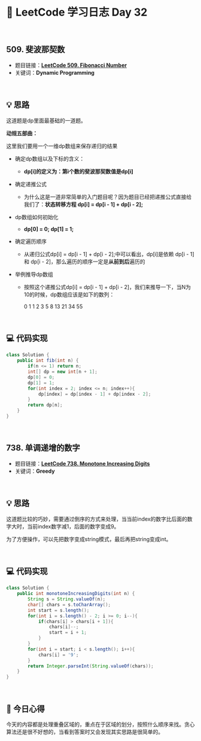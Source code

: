 # 📝 LeetCode 学习日志 Day 32

<br>

## 509. 斐波那契数
- 题目链接：[**LeetCode 509. Fibonacci Number**](https://leetcode.com/problems/fibonacci-number/)
- 关键词：**Dynamic Programming**  

<br>

## 💡 思路
这道题是dp里面最基础的一道题。

**动规五部曲：**

这里我们要用一个一维dp数组来保存递归的结果

 - 确定dp数组以及下标的含义：

     - **dp[i]的定义为：第i个数的斐波那契数值是dp[i]**

 - 确定递推公式
     - 为什么这是一道非常简单的入门题目呢？因为题目已经把递推公式直接给我们了：**状态转移方程 dp[i] = dp[i - 1] + dp[i - 2];**

 - dp数组如何初始化
     - **dp[0] = 0; dp[1] = 1;**
 
 - 确定遍历顺序
     - 从递归公式dp[i] = dp[i - 1] + dp[i - 2];中可以看出，dp[i]是依赖 dp[i - 1] 和 dp[i - 2]，那么遍历的顺序一定是**从前到后**遍历的

 - 举例推导dp数组
     - 按照这个递推公式dp[i] = dp[i - 1] + dp[i - 2]，我们来推导一下，当N为10的时候，dp数组应该是如下的数列：

        0 1 1 2 3 5 8 13 21 34 55
        
<br>

## 💻 代码实现
```java
class Solution {
    public int fib(int n) {
        if(n <= 1) return n;
        int[] dp = new int[n + 1];
        dp[0] = 0;
        dp[1] = 1;
        for(int index = 2; index <= n; index++){
            dp[index] = dp[index - 1] + dp[index - 2];
        }
        return dp[n];
    }
}
```

<br>

## 738. 单调递增的数字
- 题目链接：[**LeetCode 738. Monotone Increasing Digits**](https://leetcode.com/problems/monotone-increasing-digits/)
- 关键词：**Greedy**

<br>

## 💡 思路
这道题比较的巧妙，需要通过倒序的方式来处理，当当前index的数字比后面的数字大时，当前index数字减1，后面的数字变成9。

为了方便操作，可以先把数字变成string模式，最后再把string变成int。


<br>

## 💻 代码实现
```java
class Solution {
    public int monotoneIncreasingDigits(int n) {
        String s = String.valueOf(n);
        char[] chars = s.toCharArray();
        int start = s.length();
        for(int i = s.length() - 2; i >= 0; i--){
            if(chars[i] > chars[i + 1]){
                chars[i]--;
                start = i + 1;
            }
        }
        for(int i = start; i < s.length(); i++){
            chars[i] = '9';
        }
        return Integer.parseInt(String.valueOf(chars));
    }
}
```

<br>

## 📝 今日心得
今天的内容都是处理重叠区域的，重点在于区域的划分，按照什么顺序来找。贪心算法还是很不好想的，当看到答案时又会发现其实思路是很简单的。